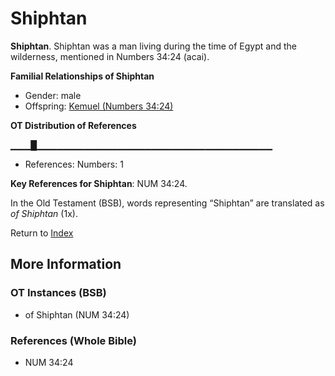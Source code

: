 # Shiphtan
**Shiphtan**. 
Shiphtan was a man living during the time of Egypt and the wilderness, mentioned in Numbers 34:24 (acai). 




**Familial Relationships of Shiphtan**


* Gender: male
* Offspring: [Kemuel (Numbers 34:24)](Kemuel.2.md)


**OT Distribution of References**

▁▁▁█▁▁▁▁▁▁▁▁▁▁▁▁▁▁▁▁▁▁▁▁▁▁▁▁▁▁▁▁▁▁▁▁▁▁▁
* References: Numbers: 1



**Key References for Shiphtan**: 
NUM 34:24. 


In the Old Testament (BSB), words representing “Shiphtan” are translated as 
*of Shiphtan* (1x). 




Return to [Index](00-Index.md)

## More Information

### OT Instances (BSB)

* of Shiphtan (NUM 34:24)



### References (Whole Bible)

* NUM 34:24



